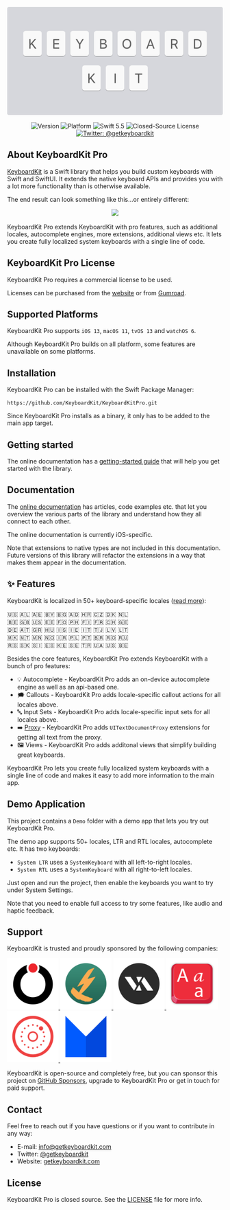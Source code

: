 <p align="center">
    <img src ="Resources/Logo.png" width=600 />
</p>

<p align="center">
    <img src="https://img.shields.io/github/v/release/KeyboardKit/KeyboardKit?color=%2300550&sort=semver" alt="Version" />
    <img src="https://img.shields.io/cocoapods/p/KeyboardKit.svg?style=flat" alt="Platform" />
    <img src="https://img.shields.io/badge/Swift-5.5-orange.svg" alt="Swift 5.5" />
    <img src="https://img.shields.io/github/license/KeyboardKit/KeyboardKit" alt="Closed-Source License" />
    <a href="https://twitter.com/getkeyboardkit">
        <img src="https://img.shields.io/badge/contact-@getkeyboardkit-blue.svg?style=flat" alt="Twitter: @getkeyboardkit" />
    </a>
</p>



## About KeyboardKit Pro

[KeyboardKit][KeyboardKit] is a Swift library that helps you build custom keyboards with Swift and SwiftUI. It extends the native keyboard APIs and provides you with a lot more functionality than is otherwise available.

The end result can look something like this...or entirely different:

<p align="center">
    <img src ="https://github.com/KeyboardKit/KeyboardKit/blob/master/Resources/Demo.gif?raw=true" width="300" />
</p> 

KeyboardKit Pro extends KeyboardKit with pro features, such as additional locales, autocomplete engines, more extensions, additional views etc. It lets you create fully localized system keyboards with a single line of code. 
 


## KeyboardKit Pro License

KeyboardKit Pro requires a commercial license to be used. 

Licenses can be purchased from the [website][Website] or from [Gumroad][Gumroad].



## Supported Platforms

KeyboardKit Pro supports `iOS 13`, `macOS 11`, `tvOS 13` and `watchOS 6`.

Although KeyboardKit Pro builds on all platform, some features are unavailable on some platforms. 



## Installation

KeyboardKit Pro can be installed with the Swift Package Manager:

```
https://github.com/KeyboardKit/KeyboardKitPro.git
```

Since KeyboardKit Pro installs as a binary, it only has to be added to the main app target.



## Getting started

The online documentation has a [getting-started guide][Getting-Started] that will help you get started with the library.



## Documentation

The [online documentation][Documentation] has articles, code examples etc. that let you overview the various parts of the library and understand how they all connect to each other.

The online documentation is currently iOS-specific.

Note that extensions to native types are not included in this documentation. Future versions of this library will refactor the extensions in a way that makes them appear in the documentation.



## ✨ Features

KeyboardKit is localized in 50+ keyboard-specific locales ([read more][KeyboardKit]):

🇺🇸 🇦🇱 🇦🇪 🇧🇾 🇧🇬 🇦🇩 🇭🇷 🇨🇿 🇩🇰 🇳🇱 <br />
🇧🇪 🇬🇧 🇺🇸 🇪🇪 🇫🇴 🇵🇭 🇫🇮 🇫🇷 🇨🇭 🇬🇪 <br />
🇩🇪 🇦🇹 🇬🇷 🇭🇺 🇮🇸 🇮🇪 🇮🇹 🇹🇯 🇱🇻 🇱🇹 <br />
🇲🇰 🇲🇹 🇲🇳 🇳🇴 🇮🇷 🇵🇱 🇵🇹 🇧🇷 🇷🇴 🇷🇺 <br />
🇷🇸 🇸🇰 🇸🇮 🇪🇸 🇰🇪 🇸🇪 🇹🇷 🇺🇦 🇺🇸 🇧🇪 <br />

Besides the core features, KeyboardKit Pro extends KeyboardKit with a bunch of pro features:

* 💡 Autocomplete - KeyboardKit Pro adds an on-device autocomplete engine as well as an api-based one.
* 🗯 Callouts - KeyboardKit Pro adds locale-specific callout actions for all locales above. 
* 🔤 Input Sets - KeyboardKit Pro adds locale-specific input sets for all locales above.
* ➡️ [Proxy][Proxy] - KeyboardKit Pro adds `UITextDocumentProxy` extensions for getting all text from the proxy.
* 🖼 Views - KeyboardKit Pro adds additonal views that simplify building great keyboards.

KeyboardKit Pro lets you create fully localized system keyboards with a single line of code and makes it easy to add more information to the main app. 



## Demo Application

This project contains a `Demo` folder with a demo app that lets you try out KeyboardKit Pro.

The demo app supports 50+ locales, LTR and RTL locales, autocomplete etc. It has two keyboards:  

* `System LTR` uses a `SystemKeyboard` with all left-to-right locales.
* `System RTL` uses a `SystemKeyboard` with all right-to-left locales.

Just open and run the project, then enable the keyboards you want to try under System Settings. 

Note that you need to enable full access to try some features, like audio and haptic feedback.



## Support

KeyboardKit is trusted and proudly sponsored by the following companies:

<a href="https://www.oribi.se/en">
    <img src="Resources/sponsors/oribi.png" alt="Oribi Icon" title="Oribi" width=120 />
</a>
<a href="https://www.phonetoroam.com">
    <img src="Resources/sponsors/phonetoroam.png" alt="phonetoroam Icon" title="phonetoroam" width=120 />
</a>
<a href="https://vitalisapps.com">
    <img src="Resources/sponsors/vitalis.png" alt="Vitalis Icon" title="Vitalis" width=120 />
</a>
<a href="https://letterkey.eu">
    <img src="Resources/sponsors/letterkey.png" alt="LetterKey Icon" title="LetterKey" width=120 />
</a>
<a href="http://anomaly.net.au">
    <img src="Resources/sponsors/anomaly.png" alt="Anomaly Software Icon" title="Anomaly Software" width=120 />
</a>
<a href="https://www.milocreative.com">
    <img src="Resources/sponsors/milo.png" alt="Milo Creative Icon" title="Milo Creative" width=120 />
</a>

KeyboardKit is open-source and completely free, but you can sponsor this project on [GitHub Sponsors][Sponsors], upgrade to KeyboardKit Pro or get in touch for paid support.



## Contact

Feel free to reach out if you have questions or if you want to contribute in any way:

* E-mail: [info@getkeyboardkit.com][Email]
* Twitter: [@getkeyboardkit][Twitter]
* Website: [getkeyboardkit.com][Website]



## License

KeyboardKit Pro is closed source. See the [LICENSE][License] file for more info.



[Email]: mailto:info@getkeyboardkit.com
[Twitter]: http://www.twitter.com/getkeyboardkit
[Website]: https://getkeyboardkit.com
[Sponsors]: https://github.com/sponsors/danielsaidi
[KeyboardKit]: https://github.com/KeyboardKit/KeyboardKit
[Gumroad]: https://danielsaidi.gumroad.com

[Documentation]: https://keyboardkit.github.io/KeyboardKitPro/documentation/keyboardkitpro/
[Getting-Started]: https://keyboardkit.github.io/KeyboardKitPro/documentation/keyboardkitpro/getting-started-with-keyboardkit-pro
[Proxy]: https://keyboardkit.github.io/KeyboardKitPro/documentation/keyboardkitpro/pro-document-proxy-extensions

[License]: https://github.com/KeyboardKit/KeyboardKitPro/blob/master/LICENSE
